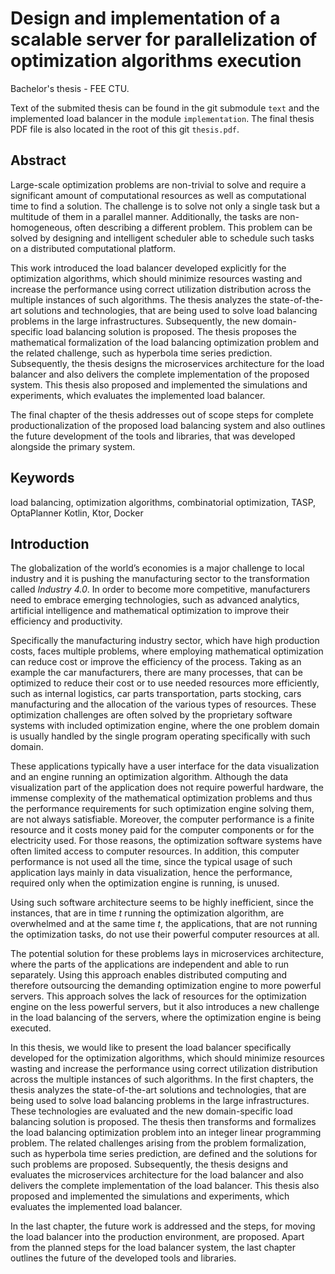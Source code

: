 # Design and implementation of a scalable server for parallelization of optimization algorithms execution
Bachelor's thesis - FEE CTU.

Text of the submited thesis can be found in the git submodule `text` and the implemented load balancer in the module `implementation`.
The final thesis PDF file is also located in the root of this git `thesis.pdf`.

## Abstract
Large-scale optimization problems are non-trivial to solve 
and require a significant amount of computational resources as well as computational time to find a solution.
The challenge is to solve not only a single task but a multitude of them in a parallel manner.
Additionally, the tasks are non-homogeneous, 
often describing a different problem. 
This problem can be solved by designing 
and intelligent scheduler able to schedule such tasks on a distributed computational platform.


This work introduced the load balancer developed explicitly for the optimization algorithms,
which should minimize resources wasting 
and increase the performance using correct utilization distribution across the multiple instances of such algorithms.
The thesis analyzes the state-of-the-art solutions and technologies,
that are being used to solve load balancing problems in the large infrastructures.
Subsequently, the new domain-specific load balancing solution is proposed.
The thesis proposes the mathematical formalization of the load balancing optimization problem
and the related challenge, such as hyperbola time series prediction.
Subsequently, the thesis designs the microservices architecture for the load balancer 
and also delivers the complete implementation of the proposed system.
This thesis also proposed and implemented the simulations and experiments, 
which evaluates the implemented load balancer.


The final chapter of the thesis addresses out of scope steps for complete productionalization of the proposed load balancing system
and also outlines the future development of the tools and libraries,
that was developed alongside the primary system.

## Keywords
load balancing, optimization algorithms, combinatorial optimization, TASP, OptaPlanner Kotlin, Ktor, Docker

## Introduction
The globalization of the world’s economies is a major challenge to local industry 
and it is pushing the manufacturing sector to the transformation called *Industry 4.0*.
In order to become more competitive, 
manufacturers need to embrace emerging technologies, 
such as advanced analytics, artificial intelligence 
and mathematical optimization to improve their efficiency and productivity.

Specifically the manufacturing industry sector,
which have high production costs,
faces multiple problems,
where employing mathematical optimization can reduce cost or improve the efficiency of the process.
Taking as an example the car manufacturers,
there are many processes,
that can be optimized to reduce their cost or to use needed resources more efficiently,
such as internal logistics, car parts transportation, parts stocking, cars manufacturing 
and the allocation of the various types of resources.
These optimization challenges are often solved by the proprietary software systems with included optimization engine,
where the one problem domain is usually handled by the single program operating specifically with such domain.

These applications typically have a user interface for the data visualization
and an engine running an optimization algorithm.
Although the data visualization part of the application does not require powerful hardware,
the immense complexity of the mathematical optimization problems 
and thus the performance requirements for such optimization engine solving them, are not always satisfiable.
Moreover,
the computer performance is a finite resource
and it costs money paid for the computer components or for the electricity used.
For those reasons,
the optimization software systems have often limited access to computer resources.
In addition,
this computer performance is not used all the time,
since the typical usage of such application lays mainly in data visualization,
hence the performance, required only when the optimization engine is running, is unused.

Using such software architecture seems to be highly inefficient,
since the instances, that are in time $t$ running the optimization algorithm, are overwhelmed 
and at the same time $t$,
the applications, that are not running the optimization tasks,
do not use their powerful computer resources at all.

The potential solution for these problems lays in microservices architecture,
where the parts of the applications are independent and able to run separately.
Using this approach enables distributed computing
and therefore outsourcing the demanding optimization engine to more powerful servers.
This approach solves the lack of resources for the optimization engine on the less powerful servers,
but it also introduces a new challenge in the load balancing of the servers,
where the optimization engine is being executed.

In this thesis, we would like to present the load balancer specifically developed for the optimization algorithms,
which should minimize resources wasting 
and increase the performance using correct utilization distribution across the multiple instances of such algorithms.
In the first chapters,
the thesis analyzes the state-of-the-art solutions and technologies,
that are being used to solve load balancing problems in the large infrastructures.
These technologies are evaluated 
and the new domain-specific load balancing solution is proposed.
The thesis then transforms and formalizes the load balancing optimization problem into an integer linear programming problem.
The related challenges arising from the problem formalization, such as hyperbola time series prediction, are defined 
and the solutions for such problems are proposed.
Subsequently, the thesis designs and evaluates the microservices architecture for the load balancer 
and also delivers the complete implementation of the load balancer.
This thesis also proposed and implemented the simulations and experiments, 
which evaluates the implemented load balancer.

In the last chapter,
the future work is addressed 
and the steps, for moving the load balancer into the production environment, are proposed.
Apart from the planned steps for the load balancer system,
the last chapter outlines the future of the developed tools and libraries.
